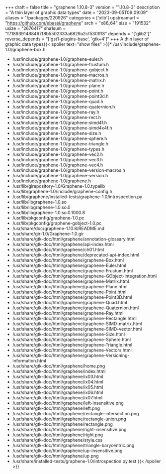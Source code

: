 +++
draft = false
title = "graphene 1.10.8-3"
version = "1.10.8-3"
description = "A thin layer of graphic data types"
date = "2023-09-05T09:09:09"
aliases = "/packages/220926"
categories = ['xlib']
upstreamurl = "https://github.com/ebassi/graphene"
arch = "x86_64"
size = "191532"
usize = "2676417"
sha1sum = "f7189391488467f8b5502333a6829a2cf530fff8"
depends = "['glib2']"
reverse_depends = "['gst1-plugins-base', 'gtk+4']"
+++
A thin layer of graphic data types{{< spoiler text="show files" >}}* /usr/include/graphene-1.0/graphene-box.h
* /usr/include/graphene-1.0/graphene-euler.h
* /usr/include/graphene-1.0/graphene-frustum.h
* /usr/include/graphene-1.0/graphene-gobject.h
* /usr/include/graphene-1.0/graphene-macros.h
* /usr/include/graphene-1.0/graphene-matrix.h
* /usr/include/graphene-1.0/graphene-plane.h
* /usr/include/graphene-1.0/graphene-point.h
* /usr/include/graphene-1.0/graphene-point3d.h
* /usr/include/graphene-1.0/graphene-quad.h
* /usr/include/graphene-1.0/graphene-quaternion.h
* /usr/include/graphene-1.0/graphene-ray.h
* /usr/include/graphene-1.0/graphene-rect.h
* /usr/include/graphene-1.0/graphene-simd4f.h
* /usr/include/graphene-1.0/graphene-simd4x4f.h
* /usr/include/graphene-1.0/graphene-size.h
* /usr/include/graphene-1.0/graphene-sphere.h
* /usr/include/graphene-1.0/graphene-triangle.h
* /usr/include/graphene-1.0/graphene-types.h
* /usr/include/graphene-1.0/graphene-vec2.h
* /usr/include/graphene-1.0/graphene-vec3.h
* /usr/include/graphene-1.0/graphene-vec4.h
* /usr/include/graphene-1.0/graphene-version-macros.h
* /usr/include/graphene-1.0/graphene-version.h
* /usr/include/graphene-1.0/graphene.h
* /usr/lib/girepository-1.0/Graphene-1.0.typelib
* /usr/lib/graphene-1.0/include/graphene-config.h
* /usr/lib/graphene/installed-tests/graphene-1.0/introspection.py
* /usr/lib/libgraphene-1.0.so
* /usr/lib/libgraphene-1.0.so.0
* /usr/lib/libgraphene-1.0.so.0.1000.8
* /usr/lib/pkgconfig/graphene-1.0.pc
* /usr/lib/pkgconfig/graphene-gobject-1.0.pc
* /usr/share/doc/graphene-1.10.8/README.md
* /usr/share/gir-1.0/Graphene-1.0.gir
* /usr/share/gtk-doc/html/graphene/annotation-glossary.html
* /usr/share/gtk-doc/html/graphene/api-index.html
* /usr/share/gtk-doc/html/graphene/ch01.html
* /usr/share/gtk-doc/html/graphene/deprecated-api-index.html
* /usr/share/gtk-doc/html/graphene/graphene-Box.html
* /usr/share/gtk-doc/html/graphene/graphene-Euler.html
* /usr/share/gtk-doc/html/graphene/graphene-Frustum.html
* /usr/share/gtk-doc/html/graphene/graphene-GObject-integration.html
* /usr/share/gtk-doc/html/graphene/graphene-Matrix.html
* /usr/share/gtk-doc/html/graphene/graphene-Plane.html
* /usr/share/gtk-doc/html/graphene/graphene-Point.html
* /usr/share/gtk-doc/html/graphene/graphene-Point3D.html
* /usr/share/gtk-doc/html/graphene/graphene-Quad.html
* /usr/share/gtk-doc/html/graphene/graphene-Quaternion.html
* /usr/share/gtk-doc/html/graphene/graphene-Ray.html
* /usr/share/gtk-doc/html/graphene/graphene-Rectangle.html
* /usr/share/gtk-doc/html/graphene/graphene-SIMD-matrix.html
* /usr/share/gtk-doc/html/graphene/graphene-SIMD-vector.html
* /usr/share/gtk-doc/html/graphene/graphene-Size.html
* /usr/share/gtk-doc/html/graphene/graphene-Sphere.html
* /usr/share/gtk-doc/html/graphene/graphene-Triangle.html
* /usr/share/gtk-doc/html/graphene/graphene-Vectors.html
* /usr/share/gtk-doc/html/graphene/graphene-Versioning-information.html
* /usr/share/gtk-doc/html/graphene/home.png
* /usr/share/gtk-doc/html/graphene/index.html
* /usr/share/gtk-doc/html/graphene/ix03.html
* /usr/share/gtk-doc/html/graphene/ix04.html
* /usr/share/gtk-doc/html/graphene/ix05.html
* /usr/share/gtk-doc/html/graphene/ix06.html
* /usr/share/gtk-doc/html/graphene/ix07.html
* /usr/share/gtk-doc/html/graphene/left-insensitive.png
* /usr/share/gtk-doc/html/graphene/left.png
* /usr/share/gtk-doc/html/graphene/rectangle-intersection.png
* /usr/share/gtk-doc/html/graphene/rectangle-union.png
* /usr/share/gtk-doc/html/graphene/rectangle.png
* /usr/share/gtk-doc/html/graphene/right-insensitive.png
* /usr/share/gtk-doc/html/graphene/right.png
* /usr/share/gtk-doc/html/graphene/style.css
* /usr/share/gtk-doc/html/graphene/triangle-barycentric.png
* /usr/share/gtk-doc/html/graphene/up-insensitive.png
* /usr/share/gtk-doc/html/graphene/up.png
* /usr/share/installed-tests/graphene-1.0/introspection.py.test
{{< /spoiler >}}